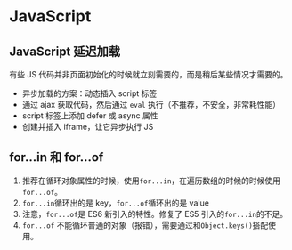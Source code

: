 # JavaScript

## JavaScript 延迟加载

有些 JS 代码并非页面初始化的时候就立刻需要的，而是稍后某些情况才需要的。

- 异步加载的方案：动态插入 script 标签
- 通过 ajax 获取代码，然后通过 `eval` 执行（不推荐，不安全，非常耗性能）
- script 标签上添加 defer 或 async 属性
- 创建并插入 iframe，让它异步执行 JS

## for...in 和 for...of

1.  推荐在循环对象属性的时候，使用`for...in`，在遍历数组的时候的时候使用`for...of`。
2.  `for...in`循环出的是 key，`for...of`循环出的是 value
3.  注意，`for...of`是 ES6 新引入的特性。修复了 ES5 引入的`for...in`的不足。
4.  `for...of` 不能循环普通的对象（报错），需要通过和`Object.keys()`搭配使用。
